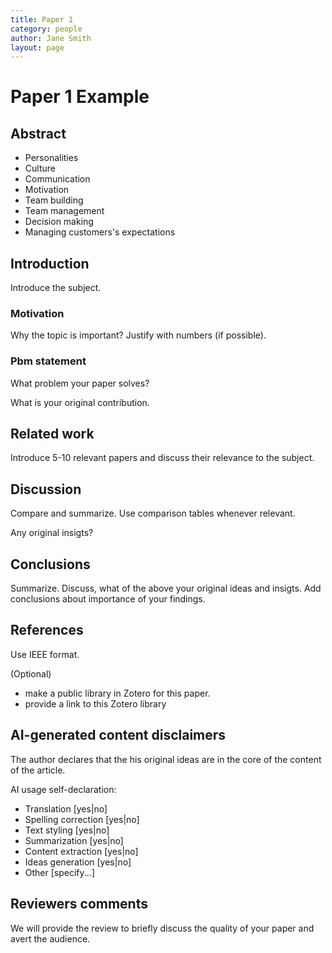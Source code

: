 ```yaml
---
title: Paper 1
category: people
author: Jane Smith
layout: page
---
```


# Paper 1 Example

## Abstract 
* Personalities
* Culture
* Communication
* Motivation
* Team building
* Team management
* Decision making
* Managing customers's expectations

## Introduction

Introduce the subject.

### Motivation

Why the topic is important? Justify with numbers (if possible).

### Pbm statement

What problem your paper solves?

What is your original contribution.

## Related work

Introduce 5-10 relevant papers and discuss their relevance to the subject.

## Discussion

Compare and summarize. Use comparison tables whenever relevant.

Any original insigts? 

## Conclusions

Summarize.
Discuss, what of the above your original ideas and insigts.
Add conclusions about importance of your findings.

## References

Use IEEE format.

(Optional)
* make a public library in Zotero for this paper.
* provide a link to this Zotero library

## AI-generated content disclaimers
The author declares that the his original ideas are in the core of the content of the article.

AI usage self-declaration:
* Translation \[yes\|no\]
* Spelling correction \[yes\|no\]
* Text styling \[yes\|no\]
* Summarization \[yes\|no\]
* Content extraction \[yes\|no\]
* Ideas generation \[yes\|no\]
* Other \[specify...\]

## Reviewers comments

We will provide the review to briefly discuss the quality of your paper and avert the audience.